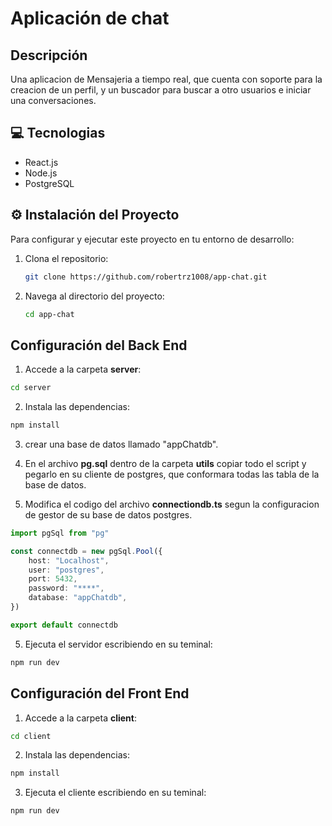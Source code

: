 # Aplicación de chat

## Descripción
Una aplicacion de Mensajeria a tiempo real, que cuenta con soporte para la creacion de un perfil, y un buscador para buscar a otro usuarios e iniciar una conversaciones. 


## 💻 Tecnologias
* React.js
* Node.js
* PostgreSQL

## ⚙️ Instalación del Proyecto
Para configurar y ejecutar este proyecto en tu entorno de desarrollo:
1. Clona el repositorio:
    ```bash
    git clone https://github.com/robertrz1008/app-chat.git
    ```
2. Navega al directorio del proyecto:
    ```bash
    cd app-chat
    

##  Configuración del Back End
1. Accede a la carpeta **server**:
```bash
cd server
```
2. Instala las dependencias:
```bash
npm install
```
3. crear una base de datos llamado "appChatdb".

4. En el archivo  **pg.sql** dentro de la carpeta **utils** copiar todo el script y pegarlo en su cliente de postgres, que conformara todas las tabla de la base de datos.

5. Modifica el codigo del archivo **connectiondb.ts** segun la configuracion de gestor de su base de datos postgres.
```ts
import pgSql from "pg"

const connectdb = new pgSql.Pool({
    host: "Localhost",
    user: "postgres",
    port: 5432, 
    password: "****",
    database: "appChatdb",
})

export default connectdb
```

5. Ejecuta el servidor escribiendo en su teminal:
```bash
npm run dev
```
##  Configuración del Front End
1. Accede a la carpeta **client**:
```bash
cd client
```
2. Instala las dependencias:
```bash
npm install
```
3. Ejecuta el cliente escribiendo en su teminal:
```bash
npm run dev
```